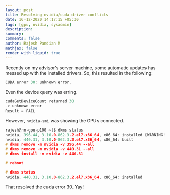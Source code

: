 ```yaml
---
layout: post
title: Resolving nvidia/cuda driver conflicts
date: 16-12-2020 14:17:15 +05:30
tags: [gpu, nvidia, sysadmin]
description:
summary:
comments: false
author: Rajesh Pandian M
mathjax: false
render_with_liquid: true
---
```


Recently on my advisor's server machine, some automatic updates has messed
up with the installed drivers. So, this resulted in the following:

```c
CUDA error 30: unknown error.
```

Even the device query was erring.

```c
cudaGetDeviceCount returned 30
-> unknown error
Result = FAIL
```

However, `nvidia-smi` was showing
the GPUs connected.


```c
rajesh@rn-gpu-p100 ~]$ dkms status
nvidia, 396.44, 3.10.0-862.3.2.el7.x86_64, x86_64: installed (WARNING! Diff between built and installed module!) (WARNING! Diff between built and installed module!) (WARNING! Diff between built and installed module!)
nvidia, 440.31, 3.10.0-862.3.2.el7.x86_64, x86_64: built
# dkms remove -m nvidia -v 396.44 --all
# dkms remove -m nvidia -v 440.31 --all
# dkms install -m nvidia -v 440.31

# reboot

# dkms status
nvidia, 440.31, 3.10.0-862.3.2.el7.x86_64, x86_64: installed
```

That resolved the cuda error 30. Yay!
